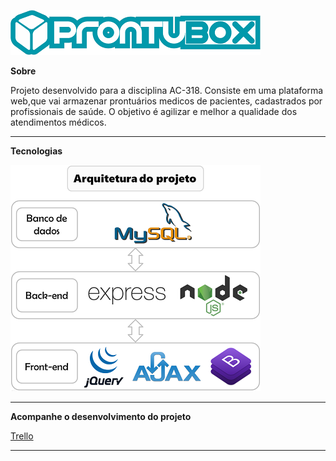 ![Logo](https://raw.githubusercontent.com/EduardoRotundaro/Prontubox/master/Media/ReadMe/prontubox.png)

**Sobre**

Projeto desenvolvido para a disciplina AC-318. Consiste em uma plataforma web,que vai armazenar prontuários medicos de pacientes, cadastrados por profissionais de saúde. O objetivo é agilizar e melhor a qualidade dos atendimentos médicos.

---

**Tecnologias**

![Arquitetura](https://raw.githubusercontent.com/EduardoRotundaro/Prontubox/master/Media/ReadMe/arquitetura.png)

---

**Acompanhe o desenvolvimento do projeto**

[Trello](https://trello.com/b/L1JzEktB/prontubox)

---

